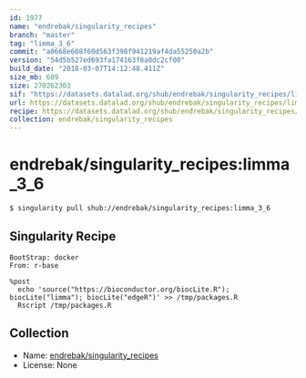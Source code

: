 ```yaml
---
id: 1977
name: "endrebak/singularity_recipes"
branch: "master"
tag: "limma_3_6"
commit: "a0668e608f60d563f398f941219af4da55250a2b"
version: "54d5b527ed693fa174163f8a0dc2cf00"
build_date: "2018-03-07T14:12:48.411Z"
size_mb: 689
size: 270262303
sif: "https://datasets.datalad.org/shub/endrebak/singularity_recipes/limma_3_6/2018-03-07-a0668e60-54d5b527/54d5b527ed693fa174163f8a0dc2cf00.simg"
url: https://datasets.datalad.org/shub/endrebak/singularity_recipes/limma_3_6/2018-03-07-a0668e60-54d5b527/
recipe: https://datasets.datalad.org/shub/endrebak/singularity_recipes/limma_3_6/2018-03-07-a0668e60-54d5b527/Singularity
collection: endrebak/singularity_recipes
---
```


# endrebak/singularity_recipes:limma_3_6

```bash
$ singularity pull shub://endrebak/singularity_recipes:limma_3_6
```

## Singularity Recipe

```singularity
BootStrap: docker
From: r-base

%post
  echo 'source("https://bioconductor.org/biocLite.R"); biocLite("limma"); biocLite("edgeR")' >> /tmp/packages.R
  Rscript /tmp/packages.R
```

## Collection

 - Name: [endrebak/singularity_recipes](https://github.com/endrebak/singularity_recipes)
 - License: None


